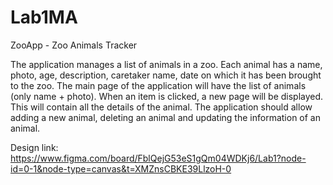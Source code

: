# Lab1MA

ZooApp - Zoo Animals Tracker

The application manages a list of animals in a zoo.
Each animal has a name, photo, age, description, caretaker name, date on which it has been brought to the zoo.
The main page of the application will have the list of animals (only name + photo).
When an item is clicked, a new page will be displayed. This will contain all the details of the animal.
The application should allow adding a new animal, deleting an animal and updating the information of an animal.

Design link: https://www.figma.com/board/FblQejG53eS1gQm04WDKj6/Lab1?node-id=0-1&node-type=canvas&t=XMZnsCBKE39LlzoH-0
